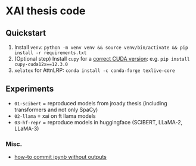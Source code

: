 # XAI thesis code

## Quickstart

1. Install `venv`: `python -m venv venv && source venv/bin/activate && pip install -r requirements.txt`
2. (Optional step) Install `cupy` for a [correct CUDA version](https://docs.cupy.dev/en/stable/install.html#requirements): e.g. `pip install cupy-cuda12x==12.3.0`
3. `xelatex` for AttnLRP: `conda install -c conda-forge texlive-core`

## Experiments

* `01-scibert` = reproduced models from jroady thesis (including transformers and not only SpaCy)
* `02-llama` = xai on ft llama models
* `03-hf-repr` = reproduce models in huggingface (SCIBERT, LLaMA-2, LLaMA-3)

### Misc.

* [how-to commit ipynb without outputs](https://gist.github.com/33eyes/431e3d432f73371509d176d0dfb95b6e?permalink_comment_id=4662892)